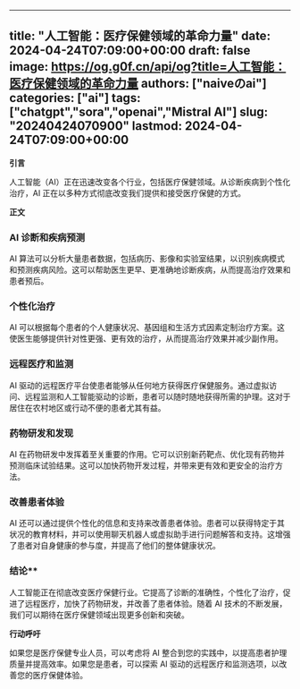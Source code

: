 
---
title: "人工智能：医疗保健领域的革命力量"
date: 2024-04-24T07:09:00+00:00
draft: false
image: https://og.g0f.cn/api/og?title=人工智能：医疗保健领域的革命力量
authors: ["naiveのai"]
categories: ["ai"]
tags: ["chatgpt","sora","openai","Mistral AI"]
slug: "20240424070900"
lastmod: 2024-04-24T07:09:00+00:00
---
**引言**

人工智能（AI）正在迅速改变各个行业，包括医疗保健领域。从诊断疾病到个性化治疗，AI 正在以多种方式彻底改变我们提供和接受医疗保健的方式。

**正文**

### AI 诊断和疾病预测

AI 算法可以分析大量患者数据，包括病历、影像和实验室结果，以识别疾病模式和预测疾病风险。这可以帮助医生更早、更准确地诊断疾病，从而提高治疗效果和患者预后。

### 个性化治疗

AI 可以根据每个患者的个人健康状况、基因组和生活方式因素定制治疗方案。这使医生能够提供针对性更强、更有效的治疗，从而提高治疗效果并减少副作用。

### 远程医疗和监测

AI 驱动的远程医疗平台使患者能够从任何地方获得医疗保健服务。通过虚拟访问、远程监测和人工智能驱动的诊断，患者可以随时随地获得所需的护理。这对于居住在农村地区或行动不便的患者尤其有益。

### 药物研发和发现

AI 在药物研发中发挥着至关重要的作用。它可以识别新药靶点、优化现有药物并预测临床试验结果。这可以加快药物开发过程，并带来更有效和更安全的治疗方法。

### 改善患者体验

AI 还可以通过提供个性化的信息和支持来改善患者体验。患者可以获得特定于其状况的教育材料，并可以使用聊天机器人或虚拟助手进行问题解答和支持。这增强了患者对自身健康的参与度，并提高了他们的整体健康状况。

### 结论**

人工智能正在彻底改变医疗保健行业。它提高了诊断的准确性，个性化了治疗，促进了远程医疗，加快了药物研发，并改善了患者体验。随着 AI 技术的不断发展，我们可以期待在医疗保健领域出现更多创新和突破。

**行动呼吁**

如果您是医疗保健专业人员，可以考虑将 AI 整合到您的实践中，以提高患者护理质量并提高效率。如果您是患者，可以探索 AI 驱动的远程医疗和监测选项，以改善您的医疗保健体验。